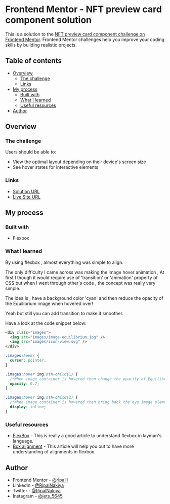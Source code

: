 # Frontend Mentor - NFT preview card component solution

This is a solution to the [NFT preview card component challenge on Frontend Mentor](https://www.frontendmentor.io/challenges/nft-preview-card-component-SbdUL_w0U). Frontend Mentor challenges help you improve your coding skills by building realistic projects.

## Table of contents

- [Overview](#overview)
  - [The challenge](#the-challenge)
  - [Links](#links)
- [My process](#my-process)
  - [Built with](#built-with)
  - [What I learned](#what-i-learned)
  - [Useful resources](#useful-resources)
- [Author](#author)

## Overview

### The challenge

Users should be able to:

- View the optimal layout depending on their device's screen size
- See hover states for interactive elements

### Links

- [Solution URL](https://github.com/ripalnakiya/FM-Project-2.git)
- [Live Site URL](https://ripalnakiya.github.io/FM-Project-2/)

## My process

### Built with

- Flexbox

### What I learned

By using flexbox , almost everything was simple to align.

The only difficulty I came across was making the image hover animation , At first I though it would require use of 'transition' or 'animation' property of CSS but when I went through other's code , the concept was really very simple.

The idea is , have a background color 'cyan' and then reduce the opacity of the Equilibrium image when hovered over!

Yeah but still you can add transition to make it smoother.

Have a look at the code snippet below:

```html
<div class="images">
  <img src="images/image-equilibrium.jpg" />
  <img src="images/icon-view.svg" />
</div>
```

```css
.images:hover {
  cursor: pointer;
}

.images:hover img:nth-child(1) {
  /*When image container is hovered then change the opacity of Equilibrium image*/
  opacity: 0.7;
}

.images:hover img:nth-child(2) {
  /*When image container is hovered then bring back the eye image element*/
  display: inline;
}
```

### Useful resources

- [FlexBox](https://css-tricks.com/snippets/css/a-guide-to-flexbox/) - This is really a good article to understand flexbox in layman's language.
- [Box alignment](https://developer.mozilla.org/en-US/docs/Web/CSS/CSS_Box_Alignment/Box_Alignment_in_Flexbox) - This article will help you out to have more understanding of alignments in flexbox.

## Author

- Frontend Mentor - [@ripalll](https://www.frontendmentor.io/profile/ripalll)
- LinkedIn - [@RipalNakiya](https://www.linkedin.com/in/ripal-nakiya-0a96a4203/)
- Twitter - [@RipalNakiya](https://twitter.com/RipalNakiya)
- Instagram - [@jets_5645](https://www.instagram.com/jets_5645/?hl=en)
